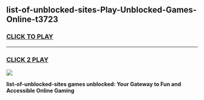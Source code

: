 
## list-of-unblocked-sites-Play-Unblocked-Games-Online-t3723
<h3>
<a href="https://premium76.site?title=list-of-unblocked-sites&ref=25A">CLICK TO PLAY</a></h3>
<hr>

<h3>
<a href="https://premium76.site?title=list-of-unblocked-sites&ref=25A">CLICK 2 PLAY</a>
  
</h3>

<a href="https://premium76.site?title=list-of-unblocked-sites&ref=25A"><img src="https://clearcache.store/games.png"></a>


**list-of-unblocked-sites games unblocked: Your Gateway to Fun and Accessible Online Gaming**
